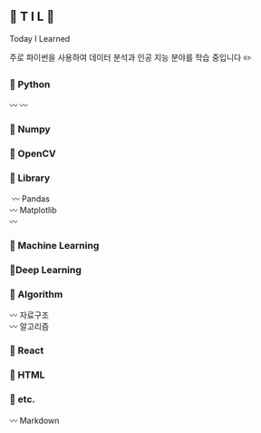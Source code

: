 ## 🌱 T I L 🌱

Today I Learned

주로 파이썬을 사용하여 데이터 분석과 인공 지능 분야를 학습 중입니다 ✏️



###  📓 Python 
〰️ 
〰️
### 📓 Numpy
### 📓 OpenCV
### 📓 Library
​	〰️ Pandas   
​	〰️ Matplotlib   
​	〰️ 

### 🤖 Machine Learning	

### 🤖Deep Learning


### 📓 Algorithm
〰️ 자료구조    
〰️ 알고리즘

### 📓 React 

### 📓 HTML 
### 📓 etc.
 〰️   Markdown




 
